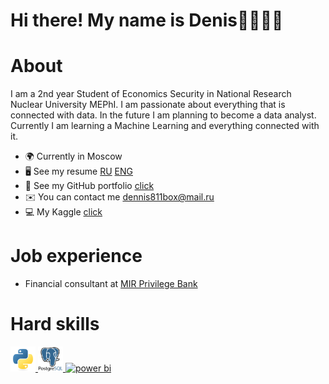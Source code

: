 Hi there! My name is Denis👋👨🏻‍💻
======================



About
======================

I am a 2nd year Student of Economics Security in National Research Nuclear University MEPhI. I am passionate about everything that is connected with data. In the future I am planning to become a data analyst. Currently I am learning a Machine Learning and everything connected with it.


* 🌍 Currently in Moscow
* 🖥️ See my resume [RU](https://myresume.ru/resume/3VIyPPWyrQQ/) [ENG]()
* 🔧 See my GitHub portfolio [click](https://github.com/deNzik3/data_analytics_projects)
* ✉️ You can contact me  [dennis811box@mail.ru](mailto:dennis811box@mail.ru)
* 💻 My Kaggle [click](https://www.kaggle.com/denzik228)

Job experience
====================
* Financial consultant at [MIR Privilege Bank](https://mp-bank.ru/)




Hard skills
======================

<a href="https://www.python.org" target="_blank" rel="noreferrer"> <img src="https://raw.githubusercontent.com/devicons/devicon/master/icons/python/python-original.svg" alt="python" width="40" height="40"/> </a> 
<a href="https://www.postgresql.org" target="_blank" rel="noreferrer"> <img src="https://raw.githubusercontent.com/devicons/devicon/master/icons/postgresql/postgresql-original-wordmark.svg" alt="postgresql" width="40" height="40"/> </a> 
<a href="https://powerbi.microsoft.com/ru-ru/" target="_blank" rel="noreferrer"> <img src="https://w7.pngwing.com/pngs/917/379/png-transparent-power-bi-business-intelligence-microsoft-logo-data-visualization-microsoft-text-rectangle-logo.png" alt="power bi" width="40" height="40"/> </a> 




</p>






